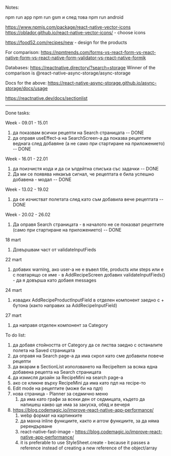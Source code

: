 Notes:

npm run app
npm run gsm и след това npm run android

https://www.npmjs.com/package/react-native-vector-icons
https://oblador.github.io/react-native-vector-icons/ - choose icons

https://food52.com/recipes/new - design for the products

For comparison: https://npmtrends.com/forms-vs-react-form-vs-react-native-form-vs-react-native-form-validator-vs-react-native-formik 

Databases:
https://reactnative.directory/?search=storage
Winner of the comparison is @react-native-async-storage/async-storage

Docs for the above: https://react-native-async-storage.github.io/async-storage/docs/usage

https://reactnative.dev/docs/sectionlist



----------------------------------------------------------------------------------------------------------------------------------
Done tasks:

Week - 09.01 - 15.01
1) да показвам всички рецепти на Search страницата -- DONE
2) да оправя useEffect-a на SearchScreen-a да показва рецептите веднага след добавяне (а не само при стартиране на приложението) -- DONE
   
Week - 16.01 - 22.01
1) да поизчистя кода и да си ъпдейтна списъка със задачки -- DONE
2) Да ми се появява някакъв сигнал, че рецептата е била успешно добавена - модал -- DONE


Week - 13.02 - 19.02
1)  да се изчистват полетата след като съм добавила вече рецептата -- DONE

Week - 20.02 - 26.02
1)  Да оправя Search страницата - в началото не се показват рецептите (само при стартиране на приложението) -- DONE

18 mart
1) Довършвам част от validateInputFieds

22 mart
1) добавих warning, ако user-a не е въвел title, products или steps или е с повтарящо се име - в AddRecipeScreen добавих validateInputFieds() - да я довърша като добаея messages

24 mart 
1) извадих AddRecipeProductInputField в отделен компонент заедно с + бутона (както направих за AddRecipeInputField)

27 mart
1) да направя отделен компонент за Category

To do list:
1) да добавя стойността от Category да се листва заедно с останалите полета на Saved страницата
2) да оправя на Search page-a да има скрол като сме добавили повече рецепти
3) да вкарам в SectionList използването на RecipeItem за всяка една добавена рецепта на Search страницата
4) да измисля дизайн за RecipeMini на search page-a
5) ако се кликне върху RecipeMini да има като пдп на recipe-то
6) Edit mode на рецептите (може би на пдп)
7) нова страница - Planner за седмично меню
   1) да има като графи за всеки ден от седмицата, където да напишеш какво ще има за закуска, обяд и вечеря
8) https://blog.codemagic.io/improve-react-native-app-performance/
   1) webp формат на картинките
   2) да махна inline функциите, както и arrow функциите, за да няма ререндърване
   3) react-native-fast-image - https://blog.codemagic.io/improve-react-native-app-performance/
   4) it is preferable to use StyleSheet.create - because it passes a reference instead of creating a new reference of the object/array